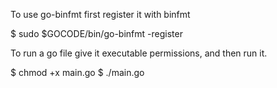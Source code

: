 To use go-binfmt first register it with binfmt

$ sudo $GOCODE/bin/go-binfmt -register

To run a go file give it executable permissions, and then run it.

$ chmod +x main.go
$ ./main.go
